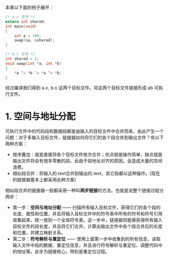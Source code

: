 本章以下面的例子展开：

```c
/* a.c 文件 */
extern int shared;
int main(void)
{
    int a = 100;
    swap(&a, &shared);
}

/* b.c 文件 */
int shared = 1;
void swap(int *a, int *b)
{
    *a ^= *b ^= *a ^= *b;
}
```

经过编译我们得到 a.o, b.o 这两个目标文件。将这两个目标文件链接形成 ab 可执行文件。

# 1. 空间与地址分配
可执行文件中的代码段和数据段都是由输入的目标文件中合并而来，由此产生一个问题：对于多输入目标文件，链接器如何将它们的各个段合并到输出文件？有以下两种方案：

- 按序叠加：就是直接将各个目标文件依次合并；优点就是操作简单，缺点就是输出文件将会有很多零散的段，此由于段地址对齐的原因，会造成大量的空间浪费。
- 相似段合并：将输入的.text合并到输出的.text，其它段都以这种操作。(现在的链接器基本上都采用此种方案)

相似段合并的链接器一般都采用一种叫**两步链接**的方法。也就是说整个链接过程分两步：
- 第一步：**空间与地址分配** —— 扫描所有输入目标文件，获得它们的各个段的长度、属性和位置，并且将输入目标文件中的符号表中所有的符号和符号引用收集起来，统一放到一个全局符号表。这一步中，链接器将能够获得所有输入目标文件的段长度，并且将它们合并，计算出输出文件中各个段合并后的长度和位置，并建立映射关系。
- 第二步：**符号解析与重定位** —— 使用上面第一步中收集到的所有信息，读取输入文件中段的数据、重定位信息，并且进行符号解析与重定位、调整代码中的地址等。此步为链接核心，特别是重定位过程。


